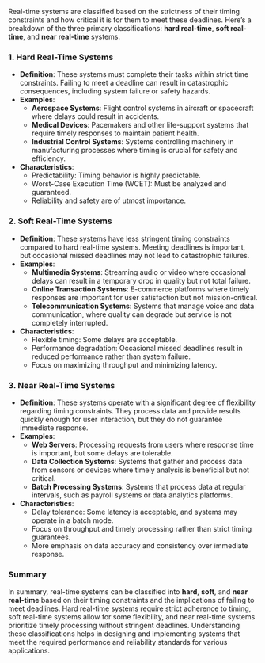 Real-time systems are classified based on the strictness of their timing constraints and how critical it is for them to meet these deadlines. Here’s a breakdown of the three primary classifications: **hard real-time**, **soft real-time**, and **near real-time** systems.

### 1. Hard Real-Time Systems
- **Definition**: These systems must complete their tasks within strict time constraints. Failing to meet a deadline can result in catastrophic consequences, including system failure or safety hazards.
- **Examples**:
  - **Aerospace Systems**: Flight control systems in aircraft or spacecraft where delays could result in accidents.
  - **Medical Devices**: Pacemakers and other life-support systems that require timely responses to maintain patient health.
  - **Industrial Control Systems**: Systems controlling machinery in manufacturing processes where timing is crucial for safety and efficiency.
- **Characteristics**:
  - Predictability: Timing behavior is highly predictable.
  - Worst-Case Execution Time (WCET): Must be analyzed and guaranteed.
  - Reliability and safety are of utmost importance.

### 2. Soft Real-Time Systems
- **Definition**: These systems have less stringent timing constraints compared to hard real-time systems. Meeting deadlines is important, but occasional missed deadlines may not lead to catastrophic failures.
- **Examples**:
  - **Multimedia Systems**: Streaming audio or video where occasional delays can result in a temporary drop in quality but not total failure.
  - **Online Transaction Systems**: E-commerce platforms where timely responses are important for user satisfaction but not mission-critical.
  - **Telecommunication Systems**: Systems that manage voice and data communication, where quality can degrade but service is not completely interrupted.
- **Characteristics**:
  - Flexible timing: Some delays are acceptable.
  - Performance degradation: Occasional missed deadlines result in reduced performance rather than system failure.
  - Focus on maximizing throughput and minimizing latency.

### 3. Near Real-Time Systems
- **Definition**: These systems operate with a significant degree of flexibility regarding timing constraints. They process data and provide results quickly enough for user interaction, but they do not guarantee immediate response.
- **Examples**:
  - **Web Servers**: Processing requests from users where response time is important, but some delays are tolerable.
  - **Data Collection Systems**: Systems that gather and process data from sensors or devices where timely analysis is beneficial but not critical.
  - **Batch Processing Systems**: Systems that process data at regular intervals, such as payroll systems or data analytics platforms.
- **Characteristics**:
  - Delay tolerance: Some latency is acceptable, and systems may operate in a batch mode.
  - Focus on throughput and timely processing rather than strict timing guarantees.
  - More emphasis on data accuracy and consistency over immediate response.

### Summary

In summary, real-time systems can be classified into **hard**, **soft**, and **near real-time** based on their timing constraints and the implications of failing to meet deadlines. Hard real-time systems require strict adherence to timing, soft real-time systems allow for some flexibility, and near real-time systems prioritize timely processing without stringent deadlines. Understanding these classifications helps in designing and implementing systems that meet the required performance and reliability standards for various applications.

